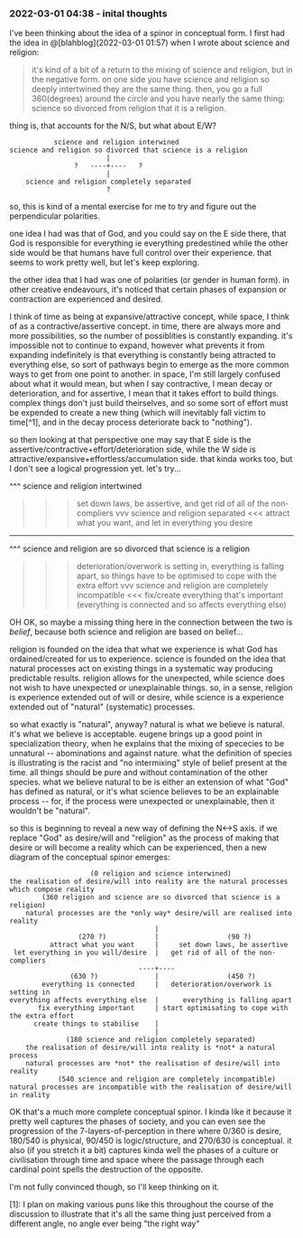 
### 2022-03-01 04:38 - inital thoughts

I've been thinking about the idea of a spinor in conceptual form. I first had the idea in @[blahblog](2022-03-01 01:57) when I wrote about science and religion:

> it's kind of a bit of a return to the mixing of science and religion, but in the negative form. on one side you have science and religion so deeply intertwined they are the same thing. then, you go a full 360(degrees) around the circle and you have nearly the same thing: science so divorced from religion that it is a religion.

thing is, that accounts for the N/S, but what about E/W?

```
           science and religion interwined
science and religion so divorced that science is a religion
                        |
                ?   ----+----   ?
                        |
    science and religion completely separated
                        ?
```

so, this is kind of a mental exercise for me to try and figure out the perpendicular polarities.

one idea I had was that of God, and you could say on the E side there, that God is responsible for everything ie everything predestined while the other side would be that humans have full control over their experience. that seems to work pretty well, but let's keep exploring.

the other idea that I had was one of polarities (or gender in human form). in other creative endeavours, it's noticed that certain phases of expansion or contraction are experienced and desired.

I think of time as being at expansive/attractive concept, while space, I think of as a contractive/assertive concept. in time, there are always more and more possibilities, so the number of possiblities is constantly expanding. it's impossible not to continue to expand, however what prevents it from expanding indefinitely is that everything is constantly being attracted to everything else, so sort of pathways begin to emerge as the more common ways to get from one point to another. in space, I'm still largely confused about what it would mean, but when I say contractive, I mean decay or deterioration, and for assertive, I mean that it takes effort to build things. complex things don't just build theirselves, and so some sort of effort must be expended to create a new thing (which will inevitably fall victim to time[^1], and in the decay process deteriorate back to "nothing").

so then looking at that perspective one may say that E side is the assertive/contractive+effort/deterioration side, while the W side is attractive/expansive+effortless/accumulation side. that kinda works too, but I don't see a logical progression yet. let's try...

^^^ science and religion intertwined
>>> set down laws, be assertive, and get rid of all of the non-compliers
vvv science and religion separated
<<< attract what you want, and let in everything you desire
---
^^^ science and religion are so divorced that science is a religion
>>> deterioration/overwork is setting in, everything is falling apart, so things have to be optimised to cope with the extra effort
vvv science and religion are completely incompatible
<<< fix/create everything that's important (everything is connected and so affects everything else)

OH OK, so maybe a missing thing here in the connection between the two is *belief*, because both science and religion are based on belief...

religion is founded on the idea that what we experience is what God has ordained/created for us to experience. science is founded on the idea that natural processes act on existing things in a systematic way producing predictable results. religion allows for the unexpected, while science does not wish to have unexpected or unexplainable things. so, in a sense, religion is experience extended out of will or desire, while science is a experience extended out of  "natural" (systematic) processes.

so what exactly is "natural", anyway? natural is what we believe is natural. it's what we believe is acceptable. eugene brings up a good point in specialization theory, when he explains that the mixing of spececies to be unnatural -- abominations and against nature. what the definition of species is illustrating is the racist and "no intermixing" style of belief present at the time. all things should be pure and without contamination of the other species. what we believe natural to be is either an extension of what "God" has defined as natural, or it's what science believes to be an explainable process -- for, if the process were unexpected or unexplainable, then it wouldn't be "natural".

so this is beginning to reveal a new way of defining the N<->S axis. if we replace "God" as desire/will and "religion" as the process of making that desire or will become a reality which can be experienced, then a new diagram of the conceptual spinor emerges:

```
                    (0 religion and science interwined)
the realisation of desire/will into reality are the natural processes which compose reality
        (360 religion and science are so divorced that science is a religion)
    natural processes are the *only way* desire/will are realised into reality
                                    |
                 (270 ?)            |                 (90 ?)
          attract what you want     |     set down laws, be assertive
 let everything in you will/desire  |   get rid of all of the non-compliers
                                ----+----
               (630 ?)              |                 (450 ?)
        everything is connected     |   deterioration/overwork is setting in
everything affects everything else  |      everything is falling apart
       fix everything important     | start optimisating to cope with the extra effort
      create things to stabilise    |
                                    |
              (180 science and religion completely separated)
    the realisation of desire/will into reality is *not* a natural process
    natural processes are *not* the realisation of desire/will into reality
            (540 science and religion are completely incompatible)
natural processes are incompatible with the realisation of desire/will in reality
```

OK that's a much more complete conceptual spinor. I kinda like it because it pretty well captures the phases of society, and you can even see the progression of the 7-layers-of-perception in there where 0/360 is desire, 180/540 is physical, 90/450 is logic/structure, and 270/630 is conceptual. it also (if you stretch it a bit) captures kinda well the phases of a culture or civilisation through time and space where the passage through each cardinal point spells the destruction of the opposite.

I'm not fully convinced though, so I'll keep thinking on it.

[1]: I plan on making various puns like this throughout the course of the discussion to illustrate that it's all the same thing just perceived from a different angle, no angle ever being "the right way"
